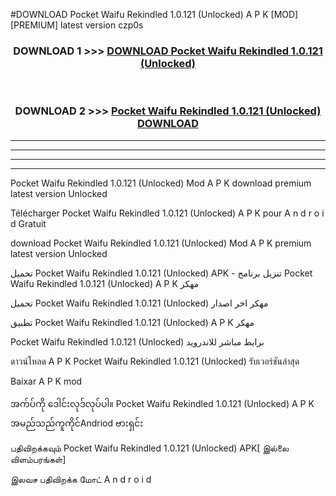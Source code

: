 #DOWNLOAD Pocket Waifu  Rekindled  1.0.121 (Unlocked) A P K [MOD] [PREMIUM] latest version czp0s



<div align="center">

<h3>DOWNLOAD 1 >>> <a href="https://teeasianyam.web.app?sq=Pocket Waifu  Rekindled  1.0.121 (Unlocked)">DOWNLOAD Pocket Waifu  Rekindled  1.0.121 (Unlocked) </a></h3><br>

<h3>DOWNLOAD 2 >>> <a href="https://teeasianyam.web.app?sq=Pocket Waifu  Rekindled  1.0.121 (Unlocked) ">Pocket Waifu  Rekindled  1.0.121 (Unlocked)  DOWNLOAD </a></h3>

</div>


----------------------------------------------------------

----------------------------------------------------------

----------------------------------------------------------

----------------------------------------------------------


Pocket Waifu  Rekindled  1.0.121 (Unlocked)  Mod A P K download premium latest version Unlocked

Télécharger Pocket Waifu  Rekindled  1.0.121 (Unlocked)  A P K pour A n d r o i d Gratuit

download Pocket Waifu  Rekindled  1.0.121 (Unlocked)  Mod A P K premium latest version Unlocked

تحميل Pocket Waifu  Rekindled  1.0.121 (Unlocked)  APK - تنزيل برنامج Pocket Waifu  Rekindled  1.0.121 (Unlocked)  A P K مهكر

تحميل Pocket Waifu  Rekindled  1.0.121 (Unlocked)  مهكر اخر اصدار

تطبيق Pocket Waifu  Rekindled  1.0.121 (Unlocked)  A P K مهكر

Pocket Waifu  Rekindled  1.0.121 (Unlocked)  برابط مباشر للاندرويد

ดาวน์โหลด A P K Pocket Waifu  Rekindled  1.0.121 (Unlocked)  รับเวอร์ชันล่าสุด

Baixar A P K mod

အက်ပ်ကို ဒေါင်းလုဒ်လုပ်ပါ။ Pocket Waifu  Rekindled  1.0.121 (Unlocked)  A P K အမည်သည်ကူကိုင်Andriod ဗားရှင်း

பதிவிறக்கவும் Pocket Waifu  Rekindled  1.0.121 (Unlocked)  APK[ இல்லை விளம்பரங்கள்] 
 
இலவச பதிவிறக்க மோட் A n d r o i d



